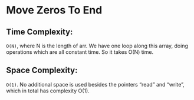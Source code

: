 # Move Zeros To End

## Time Complexity: 
`O(N)`, where N is the length of arr. We have one loop along this array, doing operations which are all constant time. 
So it takes O(N) time.

## Space Complexity: 
`O(1)`. No additional space is used besides the pointers “read” and “write”, which in total has complexity O(1).